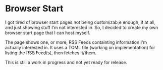 # Browser Start
I got tired of browser start pages not being customizab;e enough, if at all, and just showing stuff I'm not interested in. So, I decided to create my own browser start page that I can host myself.

The page shows one, or more, RSS Feeds containting information I'm actually interested in. It uses a TOML file (working on implementation) for listing the RSS Feed(s), then fetches it/them.

This is still a work in progress and not yet ready for release.

